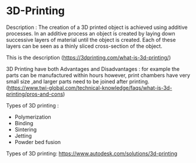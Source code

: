 # 3D-Printing
Description : The creation of a 3D printed object is achieved using additive processes. In an additive process an object is created by laying down successive layers of material until the object is created. Each of these layers can be seen as a thinly sliced cross-section of the object.

This is the description (https://3dprinting.com/what-is-3d-printing/)


3D Printing have both  Advantages and Disadvantages : for example the parts can be manufactured within hours however, print chambers have very small size ,and larger parts need to be joined after printing.
 (https://www.twi-global.com/technical-knowledge/faqs/what-is-3d-printing/pros-and-cons)


Types of 3D printing : 

* Polymerization
* Binding
* Sintering
* Jetting
* Powder bed fusion


Types of 3D printing: https://www.autodesk.com/solutions/3d-printing
